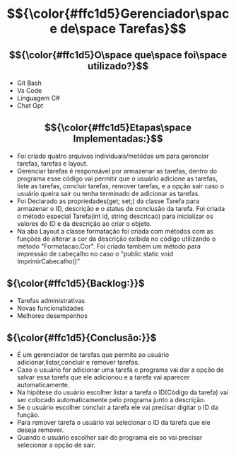 # $${\color{#ffc1d5}Gerenciador\space de\space Tarefas}$$

## $${\color{#ffc1d5}O\space que\space foi\space utilizado?}$$

* Git Bash
* Vs Code
* Linguagem C#
* Chat Gpt

## $${\color{#ffc1d5}Etapas\space Implementadas:}$$

* Foi criado quatro arquivos individuais/metódos um para gerenciar tarefas, tarefas e layout.
* Gerenciar tarefas é responsável por armazenar as tarefas, dentro do programa esse código vai permitir que o usuário adicione as tarefas, liste as tarefas, concluir tarefas, remover tarefas, e a opção sair caso o usuário queira sair ou tenha terminado de adicionar as tarefas.
* Foi Declarado as propriedades(get; set;) da classe Tarefa para armazenar o ID, descrição e o status de conclusão da tarefa. Foi criada o método especial Tarefa(int id, string descricao) para inicializar os valores do ID e da descrição ao criar o objeto.
* Na aba Layout a classe formatação foi criada com métodos com as funções de alterar a cor da descrição exibida no código utilizando o método "Formatacao.Cor". Foi criado também um método para impressão de cabeçalho no caso o "public static void ImprimirCabecalho()"

## ${\color{#ffc1d5}{Backlog:}}$

* Tarefas administrativas
* Novas funcionalidades
* Melhores desempenhos 

## ${\color{#ffc1d5}{Conclusão:}}$
* É um gerenciador de tarefas que permite ao usuário adicionar,listar,concluir e remover tarefas.
* Caso o usuário for adicionar uma tarefa o programa vai dar a opção de salvar essa tarefa que ele adicionou e a tarefa vai aparecer automaticamente.
* Na hipótese do usuário escolher listar a tarefa o ID(Código da tarefa) vai ser colocado automaticamente pelo programa junto a descrição. 
* Se o usuário escolher concluir a tarefa ele vai precisar digitar o ID da função. 
* Para remover tarefa o usuário vai selecionar o ID da tarefa que ele deseja remover. 
* Quando o usuário escolher sair do programa ele so vai precisar selecionar a opção de sair.